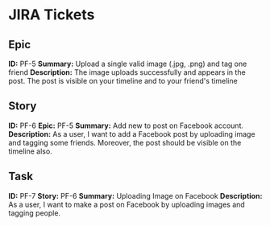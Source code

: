 # JIRA Tickets

## Epic
**ID:** PF-5
**Summary:** Upload a single valid image (.jpg, .png) and tag one friend
**Description:** The image uploads successfully and appears in the post. The post is visible on your timeline and to your friend's timeline

## Story
**ID:** PF-6
**Epic:** PF-5
**Summary:** Add new to post on Facebook account.
**Description:** As a user, I want to add a Facebook post by uploading image and tagging some friends. Moreover, the post should be visible on the timeline also. 

## Task
**ID:** PF-7
**Story:** PF-6
**Summary:** Uploading Image on Facebook
**Description:** As a user, I want to make a post on Facebook by uploading images and tagging people.
